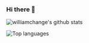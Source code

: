 ### Hi there 👋

![williamchange's github stats](https://github-readme-stats.vercel.app/api?username=williamchange&include_all_commits=true&hide=stars,issues,contribs&theme=dracula)

![Top languages](https://github-readme-stats.vercel.app/api/top-langs/?username=williamchange&layout=compact&theme=dracula)